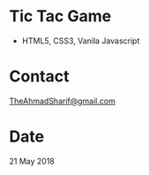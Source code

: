 # Tic Tac Game
- HTML5, CSS3, Vanila Javascript


# Contact
TheAhmadSharif@gmail.com


# Date
21 May 2018
